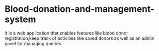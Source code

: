 # Blood-donation-and-management-system
It is a web application that enables features like blood donor registration,keep track of activities like saved donors as well as an admin panel for managing queries .
